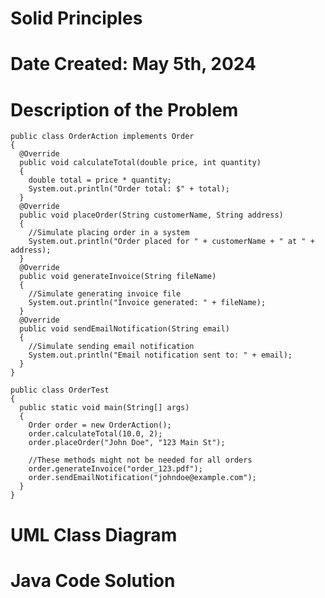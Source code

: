 # Solid Principles

# Date Created: May 5th, 2024

# Description of the Problem

    public class OrderAction implements Order
    {
      @Override
      public void calculateTotal(double price, int quantity)
      {
        double total = price * quantity;
        System.out.println("Order total: $" + total);
      }
      @Override
      public void placeOrder(String customerName, String address)
      {
        //Simulate placing order in a system
        System.out.println("Order placed for " + customerName + " at " + address);
      }
      @Override
      public void generateInvoice(String fileName)
      {
        //Simulate generating invoice file
        System.out.println("Invoice generated: " + fileName);
      }
      @Override
      public void sendEmailNotification(String email)
      {
        //Simulate sending email notification
        System.out.println("Email notification sent to: " + email);
      }
    }

    public class OrderTest
    {
      public static void main(String[] args)
      {
        Order order = new OrderAction();
        order.calculateTotal(10.0, 2);
        order.placeOrder("John Doe", "123 Main St");

        //These methods might not be needed for all orders
        order.generateInvoice("order_123.pdf");
        order.sendEmailNotification("johndoe@example.com");
      }
    }


    
 





# UML Class Diagram




# Java Code Solution




